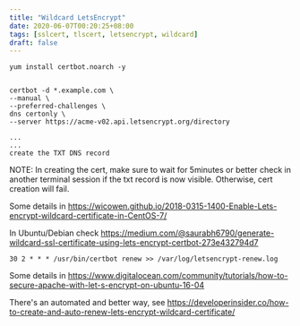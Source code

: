 ```yaml
---
title: "Wildcard LetsEncrypt"
date: 2020-06-07T00:20:25+08:00
tags: [sslcert, tlscert, letsencrypt, wildcard]
draft: false
---
```


```
yum install certbot.noarch -y
 
 
certbot -d *.example.com \
--manual \
--preferred-challenges \
dns certonly \
--server https://acme-v02.api.letsencrypt.org/directory
 
...
...
create the TXT DNS record
```

NOTE: In creating the cert, make sure to wait for 5minutes or better check in another terminal session if the txt record is now visible. Otherwise, cert creation will fail.

Some details in https://wicowen.github.io/2018-0315-1400-Enable-Lets-encrypt-wildcard-certificate-in-CentOS-7/

In Ubuntu/Debian check https://medium.com/@saurabh6790/generate-wildcard-ssl-certificate-using-lets-encrypt-certbot-273e432794d7
```
30 2 * * * /usr/bin/certbot renew >> /var/log/letsencrypt-renew.log
```
Some details in https://www.digitalocean.com/community/tutorials/how-to-secure-apache-with-let-s-encrypt-on-ubuntu-16-04

There's an automated and better way, see https://developerinsider.co/how-to-create-and-auto-renew-lets-encrypt-wildcard-certificate/
